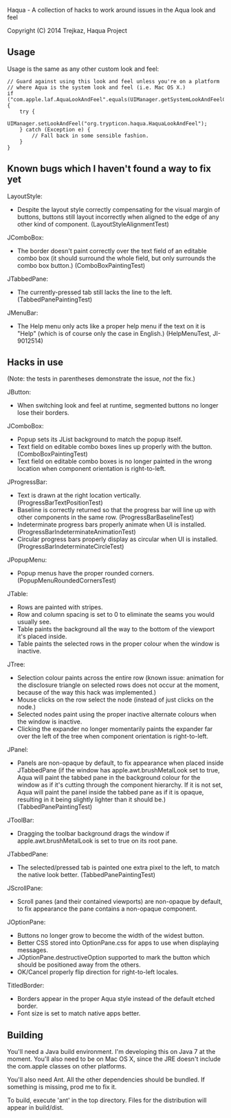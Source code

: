 Haqua - A collection of hacks to work around issues in the Aqua look and feel

Copyright (C) 2014  Trejkaz, Haqua Project


Usage
-----

Usage is the same as any other custom look and feel:

    // Guard against using this look and feel unless you're on a platform
    // where Aqua is the system look and feel (i.e. Mac OS X.)
    if ("com.apple.laf.AquaLookAndFeel".equals(UIManager.getSystemLookAndFeelClassName())) {
        try {
            UIManager.setLookAndFeel("org.trypticon.haqua.HaquaLookAndFeel");
        } catch (Exception e) {
            // Fall back in some sensible fashion.
        }
    }


Known bugs which I haven't found a way to fix yet
-------------------------------------------------

LayoutStyle:

* Despite the layout style correctly compensating for the visual margin of buttons,
  buttons still layout incorrectly when aligned to the edge of any other kind of component.
  (LayoutStyleAlignmentTest)

JComboBox:

* The border doesn't paint correctly over the text field of an editable combo box
  (it should surround the whole field, but only surrounds the combo box button.)
  (ComboBoxPaintingTest)

JTabbedPane:

* The currently-pressed tab still lacks the line to the left.
  (TabbedPanePaintingTest)

JMenuBar:

* The Help menu only acts like a proper help menu if the text on it is "Help" (which
  is of course only the case in English.)
  (HelpMenuTest, JI-9012514)


Hacks in use
------------

(Note: the tests in parentheses demonstrate the issue, _not_ the fix.)

JButton:

* When switching look and feel at runtime, segmented buttons no longer lose their borders.

JComboBox:

* Popup sets its JList background to match the popup itself.
* Text field on editable combo boxes lines up properly with the button.
  (ComboBoxPaintingTest)
* Text field on editable combo boxes is no longer painted in the wrong
  location when component orientation is right-to-left.

JProgressBar:

* Text is drawn at the right location vertically.
  (ProgressBarTextPositionTest)
* Baseline is correctly returned so that the progress bar will line up with other components
  in the same row.
  (ProgressBarBaselineTest)
* Indeterminate progress bars properly animate when UI is installed.
  (ProgressBarIndeterminateAnimationTest)
* Circular progress bars properly display as circular when UI is installed.
  (ProgressBarIndeterminateCircleTest)

JPopupMenu:

* Popup menus have the proper rounded corners.
  (PopupMenuRoundedCornersTest)

JTable:

* Rows are painted with stripes.
* Row and column spacing is set to 0 to eliminate the seams you would usually see.
* Table paints the background all the way to the bottom of the viewport it's placed inside.
* Table paints the selected rows in the proper colour when the window is inactive.

JTree:

* Selection colour paints across the entire row (known issue: animation for the disclosure
  triangle on selected rows does not occur at the moment, because of the way this hack was
  implemented.)
* Mouse clicks on the row select the node (instead of just clicks on the node.)
* Selected nodes paint using the proper inactive alternate colours when the window is inactive.
* Clicking the expander no longer momentarily paints the expander far over the left of the
  tree when component orientation is right-to-left.

JPanel:

* Panels are non-opaque by default, to fix appearance when placed inside JTabbedPane (if
  the window has apple.awt.brushMetalLook set to true, Aqua will paint the tabbed pane
  in the background colour for the window as if it's cutting through the component hierarchy.
  If it is not set, Aqua will paint the panel inside the tabbed pane as if it is opaque,
  resulting in it being slightly lighter than it should be.)
  (TabbedPanePaintingTest)

JToolBar:

* Dragging the toolbar background drags the window if apple.awt.brushMetalLook is set to
  true on its root pane.

JTabbedPane:

* The selected/pressed tab is painted one extra pixel to the left, to match the native look better.
  (TabbedPanePaintingTest)

JScrollPane:

* Scroll panes (and their contained viewports) are non-opaque by default, to fix appearance
  the pane contains a non-opaque component.

JOptionPane:

* Buttons no longer grow to become the width of the widest button.
* Better CSS stored into OptionPane.css for apps to use when displaying messages.
* JOptionPane.destructiveOption supported to mark the button which should be positioned
  away from the others.
* OK/Cancel properly flip direction for right-to-left locales.

TitledBorder:

* Borders appear in the proper Aqua style instead of the default etched border.
* Font size is set to match native apps better.


Building
--------

You'll need a Java build environment.  I'm developing this on Java 7 at
the moment.  You'll also need to be on Mac OS X, since the JRE doesn't include
the com.apple classes on other platforms.

You'll also need Ant.  All the other dependencies should be bundled.
If something is missing, prod me to fix it.

To build, execute 'ant' in the top directory. Files for the distribution
will appear in build/dist.



